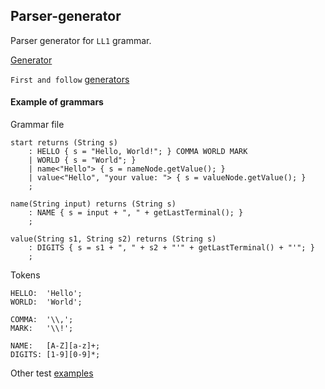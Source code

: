 Parser-generator
--

Parser generator for ``LL1`` grammar.

[Generator](src/main/java/ru/telnov/labs/translationmethods/parsergenerator/generator/Generator.java)

``First and follow`` [generators](src/main/java/ru/telnov/labs/translationmethods/parsergenerator/utils/FirstAndFollow.java)

#### Example of grammars
Grammar file
```antlrv4
start returns (String s)
    : HELLO { s = "Hello, World!"; } COMMA WORLD MARK
    | WORLD { s = "World"; }
    | name<"Hello"> { s = nameNode.getValue(); }
    | value<"Hello", "your value: "> { s = valueNode.getValue(); }
    ;

name(String input) returns (String s)
    : NAME { s = input + ", " + getLastTerminal(); }
    ;

value(String s1, String s2) returns (String s)
    : DIGITS { s = s1 + ", " + s2 + "'" + getLastTerminal() + "'"; }
    ;
```
Tokens
```antlrv4
HELLO:  'Hello';
WORLD:  'World';

COMMA:  '\\,';
MARK:   '\\!';

NAME:   [A-Z][a-z]+;
DIGITS: [1-9][0-9]*;
``` 

Other test [examples](src/test/resources/grammars)
